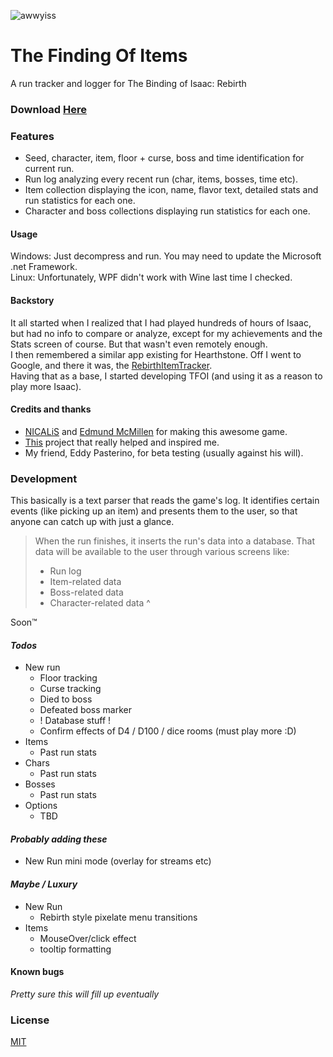 ![awwyiss](https://i.imgur.com/10uOBiI.png)
# The Finding Of Items
A run tracker and logger for The Binding of Isaac: Rebirth

### Download [Here]

### Features
* Seed, character, item, floor + curse, boss and time identification for current run.
* Run log analyzing every recent run (char, items, bosses, time etc).
* Item collection displaying the icon, name, flavor text, detailed stats and run statistics for each one.
* Character and boss collections displaying run statistics for each one.

#### Usage
Windows: Just decompress and run. You may need to update the Microsoft .net Framework.  
Linux: Unfortunately, WPF didn't work with Wine last time I checked.

#### Backstory
It all started when I realized that I had played hundreds of hours of Isaac, but had no info to compare or analyze, except for my achievements and the Stats screen of course.
But that wasn't even remotely enough.  
I then remembered a similar app existing for Hearthstone.
Off I went to Google, and there it was, the [RebirthItemTracker].  
Having that as a base, I started developing TFOI (and using it as a reason to play more Isaac).

#### Credits and thanks

* [NICALiS] and [Edmund McMillen] for making this awesome game.
* [This] project that really helped and inspired me.
* My friend, Eddy Pasterino, for beta testing (usually against his will).

### Development

This basically is a text parser that reads the game's log.
It identifies certain events (like picking up an item) and presents them to the user, so that anyone can catch up with just a glance.

> When the run finishes, it inserts the run's data into a database.
> That data will be available to the user through various screens like: 
> * Run log
> * Item-related data 
> * Boss-related data
> * Character-related data
^  

Soon™

#### *Todos*
* New run 
  * Floor tracking
  * Curse tracking
  * Died to boss 
  * Defeated boss marker
  * ! Database stuff !
  * Confirm effects of D4 / D100 / dice rooms (must play more :D)
* Items
  * Past run stats
* Chars 
  * Past run stats
* Bosses
  * Past run stats
* Options
  * TBD


#### *Probably adding these*
* New Run mini mode (overlay for streams etc)

#### *Maybe / Luxury*
* New Run 
  * Rebirth style pixelate menu transitions
* Items
  * MouseOver/click effect
  * tooltip formatting


#### Known bugs
*Pretty sure this will fill up eventually*
 
### License
[MIT]

[Here]: <https://github.com/espilioto/TFOI/releases>
[NICALiS]: <http://nicalis.com>
[Edmund McMillen]: <https://twitter.com/edmundmcmillen>
[This]: <https://github.com/Hyphen-ated/RebirthItemTracker>
[RebirthItemTracker]: <https://github.com/Hyphen-ated/RebirthItemTracker>
[MIT]:<http://choosealicense.com/licenses/mit/>
